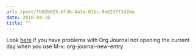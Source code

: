 ```yaml
---
url: /post/fb92b025-6f3b-4a3a-81bc-9a6237f2d2da
date: 2018-04-18
title: ""
---
```


Look [here](https://github.com/bastibe/org-journal/issues/98) if you have problems with Org Journal not opening the current day when you use M-x: org-journal-new-entry 
